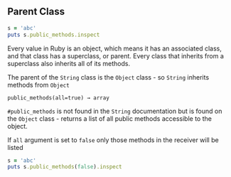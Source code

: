 ## Parent Class

```ruby
s = 'abc'
puts s.public_methods.inspect
```

Every value in Ruby is an object, which means it has an associated class, and that class has a superclass, or parent. Every class that inherits from a superclass also inherits all of its methods.

The parent of the `String` class is the `Object` class - so `String` inherits methods from `Object`

`public_methods(all=true) → array`

`#public_methods` is not found in the `String` documentation but is found on the `Object` class - returns a list of all public methods accessible to the object.

If `all` argument is set to `false` only those methods in the receiver will be listed

```ruby
s = 'abc'
puts s.public_methods(false).inspect
```

